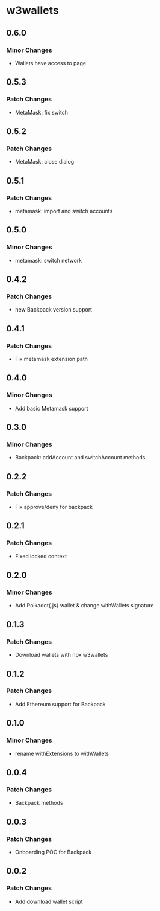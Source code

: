 # w3wallets

## 0.6.0

### Minor Changes

- Wallets have access to page

## 0.5.3

### Patch Changes

- MetaMask: fix switch

## 0.5.2

### Patch Changes

- MetaMask: close dialog

## 0.5.1

### Patch Changes

- metamask: import and switch accounts

## 0.5.0

### Minor Changes

- metamask: switch network

## 0.4.2

### Patch Changes

- new Backpack version support

## 0.4.1

### Patch Changes

- Fix metamask extension path

## 0.4.0

### Minor Changes

- Add basic Metamask support

## 0.3.0

### Minor Changes

- Backpack: addAccount and switchAccount methods

## 0.2.2

### Patch Changes

- Fix approve/deny for backpack

## 0.2.1

### Patch Changes

- Fixed locked context

## 0.2.0

### Minor Changes

- Add Polkadot{.js} wallet & change withWallets signature

## 0.1.3

### Patch Changes

- Download wallets with npx w3wallets

## 0.1.2

### Patch Changes

- Add Ethereum support for Backpack

## 0.1.0

### Minor Changes

- rename withExtensions to withWallets

## 0.0.4

### Patch Changes

- Backpack methods

## 0.0.3

### Patch Changes

- Onboarding POC for Backpack

## 0.0.2

### Patch Changes

- Add download wallet script
